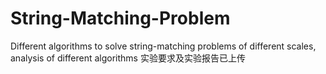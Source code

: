 # String-Matching-Problem
Different algorithms to solve string-matching problems of different scales, analysis of different algorithms
实验要求及实验报告已上传
